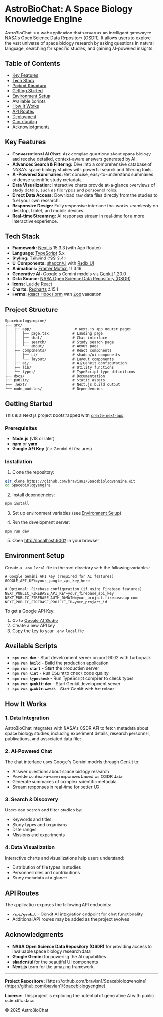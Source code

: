 # AstroBioChat: A Space Biology Knowledge Engine

AstroBioChat is a web application that serves as an intelligent gateway to NASA's Open Science Data Repository (OSDR). It allows users to explore the vast universe of space biology research by asking questions in natural language, searching for specific studies, and gaining AI-powered insights.

## Table of Contents

- [Key Features](#key-features)
- [Tech Stack](#tech-stack)
- [Project Structure](#project-structure)
- [Getting Started](#getting-started)
- [Environment Setup](#environment-setup)
- [Available Scripts](#available-scripts)
- [How It Works](#how-it-works)
- [API Routes](#api-routes)
- [Deployment](#deployment)
- [Contributing](#contributing)
- [Acknowledgments](#acknowledgments)

## Key Features

- **Conversational AI Chat:** Ask complex questions about space biology and receive detailed, context-aware answers generated by AI.
- **Advanced Search & Filtering:** Dive into a comprehensive database of NASA's space biology studies with powerful search and filtering tools.
- **AI-Powered Summaries:** Get concise, easy-to-understand summaries of dense scientific study metadata.
- **Data Visualization:** Interactive charts provide at-a-glance overviews of study details, such as file types and personnel roles.
- **Direct Data Access:** Download raw data files directly from the studies to fuel your own research.
- **Responsive Design:** Fully responsive interface that works seamlessly on desktop, tablet, and mobile devices.
- **Real-time Streaming:** AI responses stream in real-time for a more interactive experience.

## Tech Stack

- **Framework:** [Next.js](https://nextjs.org/) 15.3.3 (with App Router)
- **Language:** [TypeScript](https://www.typescriptlang.org/) 5.x
- **Styling:** [Tailwind CSS](https://tailwindcss.com/) 3.4.1
- **UI Components:** [shadcn/ui](https://ui.shadcn.com/) with [Radix UI](https://www.radix-ui.com/)
- **Animations:** [Framer Motion](https://www.framer.com/motion/) 11.3.19
- **Generative AI:** Google's Gemini models via [Genkit](https://firebase.google.com/docs/genkit) 1.20.0
- **Data Source:** [NASA Open Science Data Repository (OSDR)](https://osdr.nasa.gov/)
- **Icons:** [Lucide React](https://lucide.dev/)
- **Charts:** [Recharts](https://recharts.org/) 2.15.1
- **Forms:** [React Hook Form](https://react-hook-form.com/) with [Zod](https://zod.dev/) validation

## Project Structure

```
Spacebiologyengine/
├── src/
│   ├── app/                    # Next.js App Router pages
│   │   ├── page.tsx           # Landing page
│   │   ├── chat/              # Chat interface
│   │   ├── search/            # Study search page
│   │   └── about/             # About page
│   ├── components/            # React components
│   │   ├── ui/                # shadcn/ui components
│   │   └── layout/            # Layout components
│   ├── ai/                    # AI/Genkit configuration
│   ├── lib/                   # Utility functions
│   └── types/                 # TypeScript type definitions
├── docs/                      # Documentation
├── public/                    # Static assets
├── .next/                     # Next.js build output
└── node_modules/              # Dependencies
```

## Getting Started

This is a Next.js project bootstrapped with [`create-next-app`](https://github.com/vercel/next.js/tree/canary/packages/create-next-app).

### Prerequisites

- **Node.js** (v18 or later)
- **npm** or **yarn**
- **Google API Key** (for Gemini AI features)

### Installation

1. Clone the repository:
```bash
git clone https://github.com/bravian1/Spacebiologyengine.git
cd Spacebiologyengine
```

2. Install dependencies:
```bash
npm install
```

3. Set up environment variables (see [Environment Setup](#environment-setup))

4. Run the development server:
```bash
npm run dev
```

5. Open [http://localhost:9002](http://localhost:9002) in your browser

## Environment Setup

Create a `.env.local` file in the root directory with the following variables:

```env
# Google Gemini API Key (required for AI features)
GOOGLE_API_KEY=your_google_api_key_here

# Optional: Firebase configuration (if using Firebase features)
NEXT_PUBLIC_FIREBASE_API_KEY=your_firebase_api_key
NEXT_PUBLIC_FIREBASE_AUTH_DOMAIN=your_project.firebaseapp.com
NEXT_PUBLIC_FIREBASE_PROJECT_ID=your_project_id
```

To get a Google API Key:
1. Go to [Google AI Studio](https://makersuite.google.com/app/apikey)
2. Create a new API key
3. Copy the key to your `.env.local` file

## Available Scripts

- **`npm run dev`** - Start development server on port 9002 with Turbopack
- **`npm run build`** - Build the production application
- **`npm run start`** - Start the production server
- **`npm run lint`** - Run ESLint to check code quality
- **`npm run typecheck`** - Run TypeScript compiler to check types
- **`npm run genkit:dev`** - Start Genkit development server
- **`npm run genkit:watch`** - Start Genkit with hot reload

## How It Works

### 1. Data Integration
AstroBioChat integrates with NASA's OSDR API to fetch metadata about space biology studies, including experiment details, research personnel, publications, and associated data files.

### 2. AI-Powered Chat
The chat interface uses Google's Gemini models through Genkit to:
- Answer questions about space biology research
- Provide context-aware responses based on OSDR data
- Generate summaries of complex scientific metadata
- Stream responses in real-time for better UX

### 3. Search & Discovery
Users can search and filter studies by:
- Keywords and titles
- Study types and organisms
- Date ranges
- Missions and experiments

### 4. Data Visualization
Interactive charts and visualizations help users understand:
- Distribution of file types in studies
- Personnel roles and contributions
- Study metadata at a glance

## API Routes

The application exposes the following API endpoints:

- **`/api/genkit`** - Genkit AI integration endpoint for chat functionality
- Additional API routes may be added as the project evolves


## Acknowledgments

- **NASA Open Science Data Repository (OSDR)** for providing access to invaluable space biology research data
- **Google Gemini** for powering the AI capabilities
- **shadcn/ui** for the beautiful UI components
- **Next.js** team for the amazing framework

---

**Project Repository:** [https://github.com/bravian1/Spacebiologyengine](https://github.com/bravian1/Spacebiologyengine)

**License:** This project is exploring the potential of generative AI with public scientific data.

© 2025 AstroBioChat
